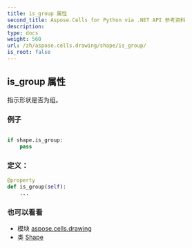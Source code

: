 ```yaml
---
title: is_group 属性
second_title: Aspose.Cells for Python via .NET API 参考资料
description:
type: docs
weight: 560
url: /zh/aspose.cells.drawing/shape/is_group/
is_root: false
---
```

## is_group 属性

指示形状是否为组。

### 例子

```python

if shape.is_group:
    pass

```
### 定义：
```python
@property
def is_group(self):
    ...
```

### 也可以看看
* 模块 [aspose.cells.drawing](../../)
* 类 [Shape](/cells/python-net/zh/aspose.cells.drawing/shape)
